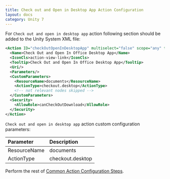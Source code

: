 ```yaml
---
title: Check out and Open in Desktop App Action Configuration
layout: docs
category: Unity 7
---
```


For `Check out and open in desktop app` action following section should be added to the Unity System XML file:
 
```xml
<Action ID="checkOutOpenInDesktopApp" multiselect="false" scope="any" type="toolbar">
  <Name>Check Out and Open In Office Desktop App</Name>
  <IconCls>action-view-link</IconCls>
  <Tooltip>Check Out and Open In Office Desktop App</Tooltip>
  <Uri/>
  <Parameters/>
  <CustomParameters>
    <ResourceName>documents</ResourceName>
    <ActionType>checkout.desktop</ActionType>
    <!-- not relevant nodes skipped -->
  </CustomParameters>
  <Security>
    <AllowRole>canCheckOutDownload</AllowRole>
  </Security>
</Action>
```

`Check out and open in desktop app` action custom configuration parameters:

| Parameter   | Description |
|:------------|:------------|
|ResourceName | documents |
|ActionType   | checkout.desktop|

Perform the rest of [Common Action Configuration Steps](../actions#common-actions-configuration-steps). 
